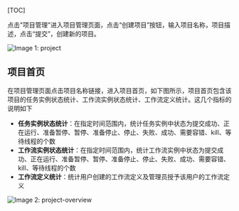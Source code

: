 [TOC]

点击"项目管理"进入项目管理页面，点击“创建项目”按钮，输入项目名称，项目描述，点击“提交”，创建新的项目。

![Image 1: project](https://dolphinscheduler.apache.org/img/new_ui/dev/project/project-create.png)

项目首页
----

在项目管理页面点击项目名称链接，进入项目首页，如下图所示，项目首页包含该项目的任务实例状态统计、工作流实例状态统计、工作流定义统计。这几个指标的说明如下

*   **任务实例状态统计**：在指定时间范围内，统计任务实例中状态为提交成功、正在运行、准备暂停、暂停、准备停止、停止、失败、成功、需要容错、kill、等待线程的个数
*   **工作流实例状态统计**：在指定时间范围内，统计工作流实例中状态为提交成功、正在运行、准备暂停、暂停、准备停止、停止、失败、成功、需要容错、kill、等待线程的个数
*   **工作流定义统计**：统计用户创建的工作流定义及管理员授予该用户的工作流定义

![Image 2: project-overview](https://dolphinscheduler.apache.org/img/new_ui/dev/project/project-overview.png)
